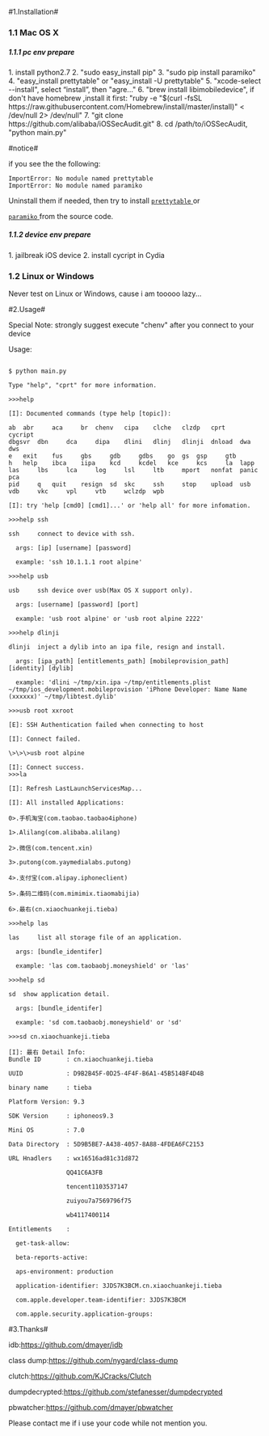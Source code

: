 #1.Installation#

<h3>1.1 Mac OS X</h3>

<h5>1.1.1 pc env prepare</h5>
  1.  install python2.7
  2.  "sudo easy_install pip"
  3.  "sudo pip install paramiko"
  4.  "easy_install prettytable" or "easy_install -U prettytable"
  5.  "xcode-select --install", select “install”, then "agre..."
  6.  "brew install libimobiledevice", if don't have homebrew ,install it first: "ruby -e "$(curl -fsSL https://raw.githubusercontent.com/Homebrew/install/master/install)" < /dev/null 2> /dev/null"
  7.  "git clone https://github.com/alibaba/iOSSecAudit.git"
  8.  cd /path/to/iOSSecAudit, "python main.py"



#notice#

if you see the the following:

```
ImportError: No module named prettytable
ImportError: No module named paramiko
```

Uninstall them if needed, then try to install [`prettytable` ](https://pypi.python.org/pypi/PrettyTable)  or

[`paramiko` ](https://pypi.python.org/pypi/paramiko/1.15.2) from the source code.


<h5>1.1.2 device env prepare</h5>
  1.  jailbreak iOS device
  2.  install cycript in Cydia
  

<h3>1.2 Linux or Windows</h3>
  
  Never test on Linux or Windows, cause i am tooooo lazy...
  
#2.Usage#

  Special Note: strongly suggest execute "chenv" after you connect to your device
  
  Usage:
  ```
  
$ python main.py 
 
Type "help", "cprt" for more information.

>>>help

[I]: Documented commands (type help [topic]):

ab 	abr 	aca 	br 	chenv 	cipa 	clche 	clzdp 	cprt 	cycript 	
dbgsvr 	dbn 	dca 	dipa 	dlini 	dlinj 	dlinji 	dnload 	dwa 	dws 	
e 	exit 	fus 	gbs 	gdb 	gdbs 	go 	gs 	gsp 	gtb 	
h 	help 	ibca 	iipa 	kcd 	kcdel 	kce 	kcs 	la 	lapp 	
las 	lbs 	lca 	log 	lsl 	ltb 	mport 	nonfat 	panic 	pca 	
pid 	q 	quit 	resign 	sd 	skc 	ssh 	stop 	upload 	usb 	
vdb 	vkc 	vpl 	vtb 	wclzdp 	wpb 	

[I]: try 'help [cmd0] [cmd1]...' or 'help all' for more infomation.

>>>help ssh

ssh 	connect to device with ssh.

	args: [ip] [username] [password]
	
	example: 'ssh 10.1.1.1 root alpine'
	
>>>help usb

usb 	ssh device over usb(Max OS X support only).

	args: [username] [password] [port]
	
	example: 'usb root alpine' or 'usb root alpine 2222'
	
>>>help dlinji

dlinji 	inject a dylib into an ipa file, resign and install.

	args: [ipa_path] [entitlements_path] [mobileprovision_path] [identity] [dylib]
	
	example: 'dlini ~/tmp/xin.ipa ~/tmp/entitlements.plist ~/tmp/ios_development.mobileprovision 'iPhone Developer: Name Name (xxxxxx)' ~/tmp/libtest.dylib'
	
>>>usb root xxroot

[E]: SSH Authentication failed when connecting to host

[I]: Connect failed.

\>\>\>usb root alpine

[I]: Connect success.
>>>la

[I]: Refresh LastLaunchServicesMap...

[I]: All installed Applications:

0>.手机淘宝(com.taobao.taobao4iphone)

1>.Alilang(com.alibaba.alilang)

2>.微信(com.tencent.xin)

3>.putong(com.yaymedialabs.putong)

4>.支付宝(com.alipay.iphoneclient)

5>.条码二维码(com.mimimix.tiaomabijia)

6>.最右(cn.xiaochuankeji.tieba)

>>>help las

las 	list all storage file of an application.

	args: [bundle_identifer]
	
	example: 'las com.taobaobj.moneyshield' or 'las'
	
>>>help sd

sd 	show application detail.

	args: [bundle_identifer]
	
	example: 'sd com.taobaobj.moneyshield' or 'sd'
	
>>>sd cn.xiaochuankeji.tieba

[I]: 最右 Detail Info:
Bundle ID       : cn.xiaochuankeji.tieba

UUID            : D9B2B45F-0D25-4F4F-B6A1-45B514BF4D4B

binary name     : tieba

Platform Version: 9.3

SDK Version     : iphoneos9.3

Mini OS         : 7.0

Data Directory  : 5D9B5BE7-A438-4057-8A88-4FDEA6FC2153

URL Hnadlers    : wx16516ad81c31d872

                  QQ41C6A3FB
		  
                  tencent1103537147
		  
                  zuiyou7a7569796f75
		  
                  wb4117400114
		  
Entitlements    :

	get-task-allow: 
	
	beta-reports-active: 
	
	aps-environment: production
	
	application-identifier: 3JDS7K3BCM.cn.xiaochuankeji.tieba
	
	com.apple.developer.team-identifier: 3JDS7K3BCM
	
	com.apple.security.application-groups:
```
#3.Thanks#

idb:https://github.com/dmayer/idb

class dump:https://github.com/nygard/class-dump

clutch:https://github.com/KJCracks/Clutch

dumpdecrypted:https://github.com/stefanesser/dumpdecrypted

pbwatcher:https://github.com/dmayer/pbwatcher

Please contact me if i use your code while not mention you.
